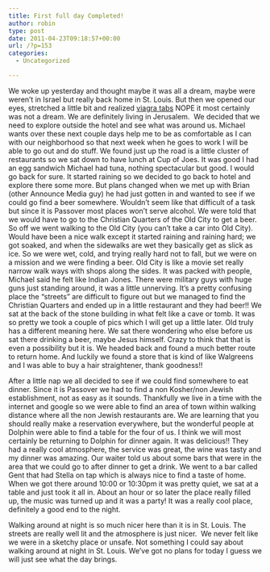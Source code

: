 ```yaml
---
title: First full day Completed!
author: robin
type: post
date: 2011-04-23T09:18:57+00:00
url: /?p=153
categories:
  - Uncategorized

---
```

We woke up yesterday and thought maybe it was all a dream, maybe were weren&#8217;t in Israel but really back home in St. Louis. But then we opened our eyes, stretched a little bit and realized [viagra tabs][1] NOPE it most certainly was not a dream. We are definitely living in Jerusalem.  We decided that we need to explore outside the hotel and see what was around us. Michael wants over these next couple days help me to be as comfortable as I can with our neighborhood so that next week when he goes to work I will be able to go out and do stuff. We found just up the road is a little cluster of restaurants so we sat down to have lunch at Cup of Joes. It was good I had an egg sandwich Michael had tuna, nothing spectacular but good. I would go back for sure. It started raining so we decided to go back to hotel and explore there some more. But plans changed when we met up with Brian (other Announce Media guy) he had just gotten in and wanted to see if we could go find a beer somewhere. Wouldn&#8217;t seem like that difficult of a task but since it is Passover most places won&#8217;t serve alcohol. We were told that we would have to go to the Christian Quarters of the Old City to get a beer. So off we went walking to the Old City (you can&#8217;t take a car into Old City). Would have been a nice walk except it started raining and raining hard; we got soaked, and when the sidewalks are wet they basically get as slick as ice. So we were wet, cold, and trying really hard not to fall, but we were on a mission and we were finding a beer. Old City is like a movie set really narrow walk ways with shops along the sides. It was packed with people, Michael said he felt like Indian Jones. There were military guys with huge guns just standing around, it was a little unnerving. It&#8217;s a pretty confusing place the &#8220;streets&#8221; are difficult to figure out but we managed to find the Christian Quarters and ended up in a little restaurant and they had beer!! We sat at the back of the stone building in what felt like a cave or tomb. It was so pretty we took a couple of pics which I will get up a little later. Old truly has a different meaning here. We sat there wondering who else before us sat there drinking a beer, maybe Jesus himself. Crazy to think that that is even a possibility but it is. We headed back and found a much better route to return home. And luckily we found a store that is kind of like Walgreens and I was able to buy a hair straightener, thank goodness!!

After a little nap we all decided to see if we could find somewhere to eat dinner. Since it is Passover we had to find a non Kosher/non Jewish establishment, not as easy as it sounds. Thankfully we live in a time with the internet and google so we were able to find an area of town within walking distance where all the non Jewish restaurants are. We are learning that you should really make a reservation everywhere, but the wonderful people at Dolphin were able to find a table for the four of us. I think we will most certainly be returning to Dolphin for dinner again. It was delicious!! They had a really cool atmosphere, the service was great, the wine was tasty and my dinner was amazing. Our waiter told us about some bars that were in the area that we could go to after dinner to get a drink. We went to a bar called Gent that had Stella on tap which is always nice to find a taste of home. When we got there around 10:00 or 10:30pm it was pretty quiet, we sat at a table and just took it all in. About an hour or so later the place really filled up, the music was turned up and it was a party! It was a really cool place, definitely a good end to the night.

Walking around at night is so much nicer here than it is in St. Louis. The streets are really well lit and the atmosphere is just nicer.  We never felt like we were in a sketchy place or unsafe. Not something I could say about walking around at night in St. Louis. We&#8217;ve got no plans for today I guess we will just see what the day brings.

 [1]: http://viagracanadausa.com/